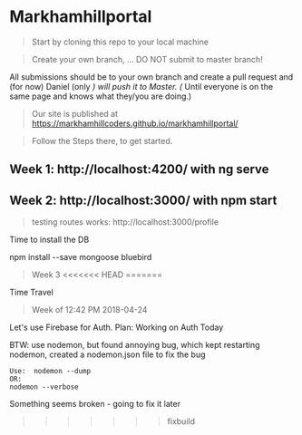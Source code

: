 # Markhamhillportal

> Start by cloning this repo to your local machine

> Create your own branch, ... DO NOT submit to master branch! 

All submissions should be to your own branch and create a pull request and (for now) Daniel (only *) will push it to Master. (* Until everyone is on the same page and knows what they/you are doing.) 

> Our site is published at https://markhamhillcoders.github.io/markhamhillportal/

> Follow the Steps there, to get started.

## Week 1: http://localhost:4200/ with ng serve

## Week 2: http://localhost:3000/ with npm start

> testing routes works: http://localhost:3000/profile

Time to install the DB

npm install --save mongoose bluebird

> Week 3
<<<<<<< HEAD
=======

Time Travel

> Week of 12:42 PM 2018-04-24

Let's use Firebase for Auth.
Plan: Working on Auth Today

BTW: use nodemon, but found annoying bug, which kept restarting nodemon, created a nodemon.json file to fix the bug

    Use:  nodemon --dump 
    OR: 
    nodemon --verbose

Something seems broken - going to fix it later
>>>>>>> fixbuild
